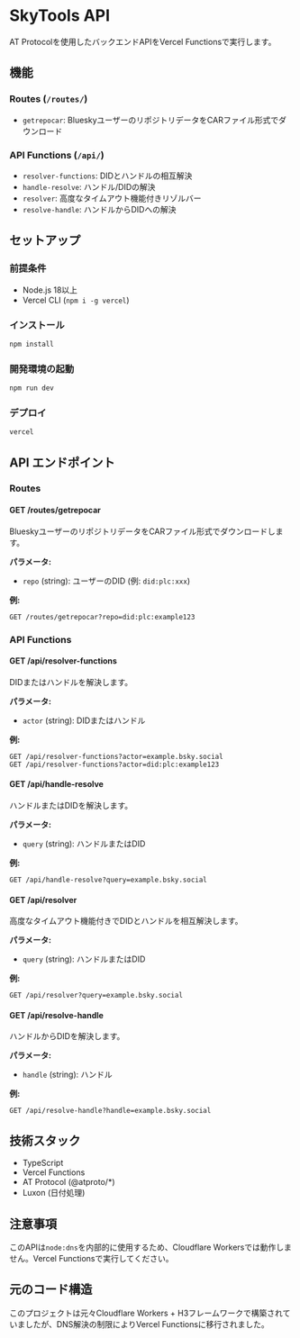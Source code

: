 # SkyTools API

AT Protocolを使用したバックエンドAPIをVercel Functionsで実行します。

## 機能

### Routes (`/routes/`)

- `getrepocar`: BlueskyユーザーのリポジトリデータをCARファイル形式でダウンロード

### API Functions (`/api/`)

- `resolver-functions`: DIDとハンドルの相互解決
- `handle-resolve`: ハンドル/DIDの解決
- `resolver`: 高度なタイムアウト機能付きリゾルバー
- `resolve-handle`: ハンドルからDIDへの解決

## セットアップ

### 前提条件

- Node.js 18以上
- Vercel CLI (`npm i -g vercel`)

### インストール

```bash
npm install
```

### 開発環境の起動

```bash
npm run dev
```

### デプロイ

```bash
vercel
```

## API エンドポイント

### Routes

#### GET /routes/getrepocar

BlueskyユーザーのリポジトリデータをCARファイル形式でダウンロードします。

**パラメータ:**

- `repo` (string): ユーザーのDID (例: `did:plc:xxx`)

**例:**

```
GET /routes/getrepocar?repo=did:plc:example123
```

### API Functions

#### GET /api/resolver-functions

DIDまたはハンドルを解決します。

**パラメータ:**

- `actor` (string): DIDまたはハンドル

**例:**

```
GET /api/resolver-functions?actor=example.bsky.social
GET /api/resolver-functions?actor=did:plc:example123
```

#### GET /api/handle-resolve

ハンドルまたはDIDを解決します。

**パラメータ:**

- `query` (string): ハンドルまたはDID

**例:**

```
GET /api/handle-resolve?query=example.bsky.social
```

#### GET /api/resolver

高度なタイムアウト機能付きでDIDとハンドルを相互解決します。

**パラメータ:**

- `query` (string): ハンドルまたはDID

**例:**

```
GET /api/resolver?query=example.bsky.social
```

#### GET /api/resolve-handle

ハンドルからDIDを解決します。

**パラメータ:**

- `handle` (string): ハンドル

**例:**

```
GET /api/resolve-handle?handle=example.bsky.social
```

## 技術スタック

- TypeScript
- Vercel Functions
- AT Protocol (@atproto/*)
- Luxon (日付処理)

## 注意事項

このAPIは`node:dns`を内部的に使用するため、Cloudflare Workersでは動作しません。Vercel Functionsで実行してください。

## 元のコード構造

このプロジェクトは元々Cloudflare Workers + H3フレームワークで構築されていましたが、DNS解決の制限によりVercel
Functionsに移行されました。
